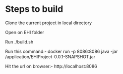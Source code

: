 # Steps to build

Clone the current project in local directory

Open on EHI folder

Run ./build.sh

Run this command:-  docker run -p 8086:8086 java -jar /application/EHIProject-0.0.1-SNAPSHOT.jar

Hit the url on browser:- http://localhost:8086

